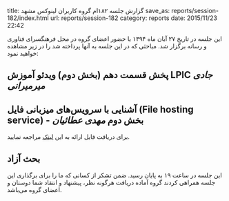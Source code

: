 title: گزارش جلسه ۱۸۲ام گروه کاربران لینوکس مشهد
save_as: reports/session-182/index.html
url: reports/session-182
category: reports
date: 2015/11/23 22:42

این جلسه در تاریخ ۲۷ آبان ماه ۱۳۹۴ با حضور اعضای گروه در محل فرهنگسرای فناوری و رسانه برگزار شد. مباحثی که در این جلسه به آنها پرداخته شد را در زیر مشاهده خواهید نمود:

<!--more-->

## پخش قسمت دهم (بخش دوم) ویدئو آموزش LPIC *جادی میرمیرانی*
## آشنایی با سرویس‌های میزبانی فایل (File hosting service) - بخش دوم *مهدی عطائیان*
برای دریافت فایل ارائه به این [لینک](http://www.slideshare.net/ataeyan/high-vailability-and-file-hosting-service-owncloud) مراجعه نمایید.

## بحث آزاد

این جلسه در ساعت ۱۹ به پایان رسید. ضمن تشکر از کسانی که ما را برای برگذاری این جلسه همراهی کردند گروه آماده دریافت هرگونه نظر، پیشنهاد و انتقاد شما دوستان و اعضای گروه می‌باشد.
